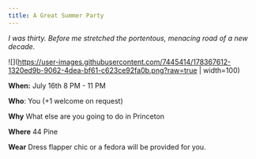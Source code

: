 ```yaml
---
title: A Great Summer Party
---
```

_I was thirty. Before me stretched the portentous, menacing road of a new decade._

![](https://user-images.githubusercontent.com/7445414/178367612-1320ed9b-9062-4dea-bf61-c623ce92fa0b.png?raw=true | width=100)

**When:** July 16th 8 PM - 11 PM

**Who**: You (+1 welcome on request)

**Why** What else are you going to do in Princeton

**Where** 44 Pine

**Wear** Dress flapper chic or a fedora will be provided for you.  
